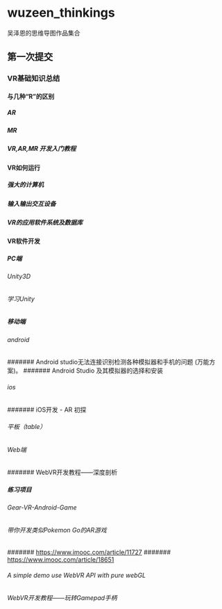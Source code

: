 # wuzeen_thinkings
吴泽恩的思维导图作品集合
## 第一次提交
### VR基础知识总结
#### 与几种“R”的区别
##### AR
##### MR
##### VR,AR,MR 开发入门教程
#### VR如何运行
##### 强大的计算机
##### 输入输出交互设备
##### VR的应用软件系统及数据库
#### VR软件开发
##### PC端
###### Unity3D
###### 学习Unity
##### 移动端
###### android
####### Android studio无法连接识别检测各种模拟器和手机的问题 (万能方案)。
####### Android Studio 及其模拟器的选择和安装

###### ios
####### iOS开发 - AR 初探 
###### 平板（table）
###### Web端
####### WebVR开发教程——深度剖析 
##### 练习项目
###### Gear-VR-Android-Game
###### 带你开发类似Pokemon Go的AR游戏
####### https://www.imooc.com/article/11727
####### https://www.imooc.com/article/18651
###### A simple demo use WebVR API with pure webGL
###### WebVR开发教程——玩转Gamepad手柄
